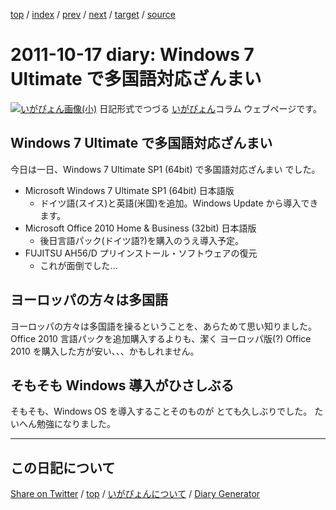 [top](../index.html) 
 / [index](https://igapyon.github.io/diary/2011/index.html) 
 / [prev](https://igapyon.github.io/diary/2011/ig111015.html) 
 / [next](https://igapyon.github.io/diary/2011/ig111022.html) 
 / [target](https://igapyon.github.io/diary/2011/ig111017.html) 
 / [source](https://github.com/igapyon/diary/blob/gh-pages/2011/ig111017.html.src.md) 

2011-10-17 diary: Windows 7 Ultimate で多国語対応ざんまい
=====================================================================================================
[![いがぴょん画像(小)](https://igapyon.github.io/diary/images/iga200306s.jpg "いがぴょん")](https://igapyon.github.io/diary/memo/memoigapyon.html) 日記形式でつづる [いがぴょん](https://igapyon.github.io/diary/memo/memoigapyon.html)コラム ウェブページです。

## Windows 7 Ultimate で多国語対応ざんまい

今日は一日、Windows 7 Ultimate SP1 (64bit) で多国語対応ざんまい でした。

* Microsoft Windows 7 Ultimate SP1 (64bit) 日本語版
  * ドイツ語(スイス)と英語(米国)を追加。Windows Update から導入できます。
* Microsoft Office 2010 Home & Business (32bit) 日本語版
  * 後日言語パック(ドイツ語?)を購入のうえ導入予定。
* FUJITSU AH56/D プリインストール・ソフトウェアの復元
  * これが面倒でした...



## ヨーロッパの方々は多国語

ヨーロッパの方々は多国語を操るということを、あらためて思い知りました。
Office 2010 言語パックを追加購入するよりも、潔く ヨーロッパ版(?) Office 2010 を購入した方が安い、、、かもしれません。


## そもそも Windows 導入がひさしぶる

そもそも、Windows OS を導入することそのものが とても久しぶりでした。
たいへん勉強になりました。

----------------------------------------------------------------------------------------------------

## この日記について

[Share on Twitter](https://twitter.com/intent/tweet?hashtags=igapyon%2Cdiary%2C%E3%81%84%E3%81%8C%E3%81%B4%E3%82%87%E3%82%93&text=Windows+7+Ultimate+%E3%81%A7%E5%A4%9A%E5%9B%BD%E8%AA%9E%E5%AF%BE%E5%BF%9C%E3%81%96%E3%82%93%E3%81%BE%E3%81%84&url=https%3A%2F%2Figapyon.github.io%2Fdiary%2F2011%2Fig111017.html) / [top](../index.html) / [いがぴょんについて](https://igapyon.github.io/diary/memo/memoigapyon.html) / [Diary Generator](https://github.com/igapyon/igapyonv3)
